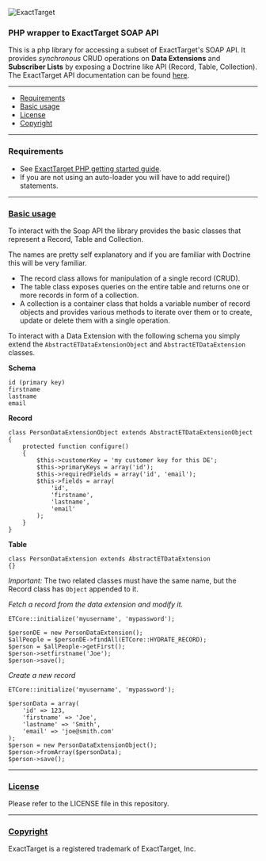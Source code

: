 ![ExactTarget](http://memberlandingpages.com/help/wiki_images/new_wiki/ExactTargetLogo.jpg)

### PHP wrapper to ExactTarget SOAP API

This is a php library for accessing a subset of ExactTarget's SOAP API. It provides *synchronous* CRUD operations on **Data Extensions** and **Subscriber Lists** by exposing a Doctrine like API (Record, Table, Collection).
The ExactTarget API documentation can be found [here](http://docs.code.exacttarget.com/).

- - -

* <a href="#requirements">Requirements</a>
* <a href="#basic">Basic usage</a>
* <a href="#license">License</a>
* <a href="#copyright">Copyright</a>

- - -

### <a name="requirements">Requirements</a>

* See [ExactTarget PHP getting started guide](http://wiki.memberlandingpages.com/030_Developer_Documentation/020_Web_Service_Guide/Getting_Started_Developers_and_the_ExactTarget_API/Connecting_to_the_API_using_PHP).
* If you are not using an auto-loader you will have to add require() statements.

- - -

### <a href="basic">Basic usage</a>

To interact with the Soap API the library provides the basic classes that represent a Record, Table and Collection.

The names are pretty self explanatory and if you are familiar with Doctrine this will be very familiar.

* The record class allows for manipulation of a single record (CRUD).
* The table class exposes queries on the entire table and returns one or more records in form of a collection.
* A collection is a container class that holds a variable number of record objects and provides various methods to iterate over them or to create, update or delete them with a single operation.

To interact with a Data Extension with the following schema you simply extend the `AbstractETDataExtensionObject` and `AbstractETDataExtension` classes.

**Schema**

~~~
id (primary key)
firstname
lastname
email
~~~

**Record**

~~~
class PersonDataExtensionObject extends AbstractETDataExtensionObject
{
    protected function configure()
    {
        $this->customerKey = 'my customer key for this DE';
        $this->primaryKeys = array('id');
        $this->requiredFields = array('id', 'email');
        $this->fields = array(
            'id',
            'firstname',
            'lastname',
            'email'
        );
    }
}
~~~

**Table**

~~~
class PersonDataExtension extends AbstractETDataExtension
{}
~~~

*Important:* The two related classes must have the same name, but the Record class has `Object` appended to it.

*Fetch a record from the data extension and modify it.*

~~~
ETCore::initialize('myusername', 'mypassword');
    
$personDE = new PersonDataExtension();
$allPeople = $personDE->findAll(ETCore::HYDRATE_RECORD);
$person = $allPeople->getFirst();
$person->setfirstname('Joe');
$person->save();
~~~

*Create a new record*

~~~
ETCore::initialize('myusername', 'mypassword');
    
$personData = array(
    'id' => 123,
    'firstname' => 'Joe',
    'lastname' => 'Smith',
    'email' => 'joe@smith.com'
);
$person = new PersonDataExtensionObject();
$person->fromArray($personData);
$person->save();
~~~

- - -

### <a href="license">License</a>

Please refer to the LICENSE file in this repository.

- - -

### <a href="copyright">Copyright</a>

ExactTarget is a registered trademark of ExactTarget, Inc.